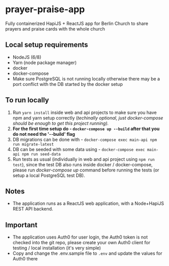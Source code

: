 # prayer-praise-app

Fully containerized HapiJS + ReactJS app for Berlin Church to share prayers and praise cards with the whole church

## Local setup requirements

- NodeJS (6/8)
- Yarn (node package manager)
- docker
- docker-compose
- Make sure PostgreSQL is not running locally otherwise there may be a port conflict with the DB started by the docker setup

## To run locally

1. Run ```yarn install``` inside web and api projects to make sure you have npm and yarn setup correctly (_techinally optional, just docker-compose should be enough to get this project running)._
2. __For the first time setup do - ```docker-compose up --build``` after that you do not need the '--build' flag__
3. DB migrations can be done with - ```docker-compose exec main-api npm run migrate-latest```
4. DB can be seeded with some data using - ```docker-compose exec main-api npm run seed-data```
5. Run tests as usual (individually in web and api project using ```npm run test```), since the test DB also runs inside docker / docker-compose, please run _docker-compose up_ command before running the tests (or setup a local PostgreSQL test DB).

## Notes

- The application runs as a ReactJS web application, with a Node+HapiJS REST API backend.

## Important

- The application uses Auth0 for user login, the Auth0 token is not checked into the git repo, please create your own Auth0 client for testing / local installation (it's very simple)
- Copy and change the .env.sample file to ```.env``` and update the values for Auth0 there
